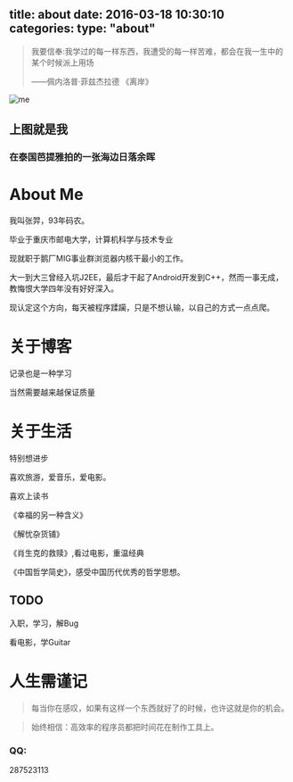 title: about
date: 2016-03-18 10:30:10
categories:
type: "about"
---



>我要信奉:我学过的每一样东西，我遭受的每一样苦难，都会在我一生中的某个时候派上用场
>
>——佩内洛普·菲兹杰拉德 《离岸》


![me](http://7xrw2w.com1.z0.glb.clouddn.com/IMG_4186.JPG)
## 上图就是我

### 在泰国芭提雅拍的一张海边日落余晖

# About Me

我叫张羿，93年码农。

毕业于重庆市邮电大学，计算机科学与技术专业

现就职于鹅厂MIG事业群浏览器内核干最小的工作。

大一到大三曾经入坑J2EE，最后才干起了Android开发到C++，然而一事无成，教悔恨大学四年没有好好深入。

现认定这个方向，每天被程序蹂躏，只是不想认输，以自己的方式一点点爬。

# 关于博客

记录也是一种学习

当然需要越来越保证质量

# 关于生活

特别想进步

喜欢旅游，爱音乐，爱电影。

喜欢上读书

《幸福的另一种含义》

《解忧杂货铺》

《肖生克的救赎》,看过电影，重温经典

《中国哲学简史》，感受中国历代优秀的哲学思想。

## TODO

入职，学习，解Bug

看电影，学Guitar

# 人生需谨记

> 每当你在感叹，如果有这样一个东西就好了的时候，也许这就是你的机会。

> 始终相信：高效率的程序员都把时间花在制作工具上。



### QQ:

287523113
